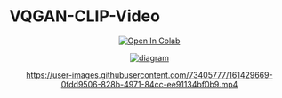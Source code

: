 # VQGAN-CLIP-Video

<div align=center>
<a href="https://colab.research.google.com/drive/1n8n5oar7LiQFiKfIw77sgRkovETPSTRa?usp=sharing" target="_parent">
    <img src="https://colab.research.google.com/assets/colab-badge.svg" alt="Open In Colab"/>

![diagram](https://user-images.githubusercontent.com/73405777/147384444-ee19c596-b79f-4e09-9f8f-378d857f3d2f.png)
</a>
        

https://user-images.githubusercontent.com/73405777/161429669-0fdd9506-828b-4971-84cc-ee91134bf0b9.mp4

</div>
